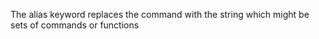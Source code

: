 The alias keyword replaces the command with the string which might be sets of commands or functions
